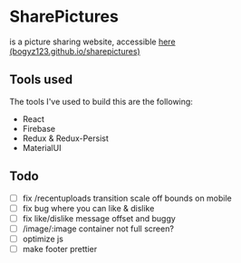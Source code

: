 
# SharePictures

is a picture sharing website, accessible [here (bogyz123.github.io/sharepictures)](https://bogyz123.github.io/sharepictures/#/)



## Tools used

The tools I've used to build this are the following:
- React
- Firebase
- Redux & Redux-Persist
- MaterialUI

## Todo
- [ ] fix /recentuploads transition scale off bounds on mobile
- [ ] fix bug where you can like & dislike
- [ ] fix like/dislike message offset and buggy
- [ ] /image/:image container not full screen?
- [ ] optimize js
- [ ] make footer prettier
